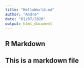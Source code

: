```yaml
---
title: "HelloWorld.md"
author: "Andre"
date: "01/07/2020"
output: html_document
---
```




## R Markdown

## This is a markdown file
